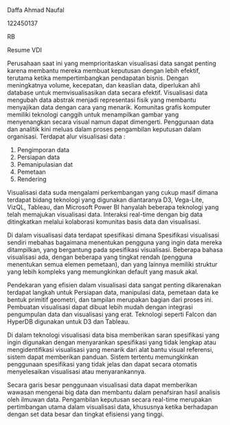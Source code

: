 Daffa Ahmad Naufal

122450137

RB

Resume VDI

Perusahaan saat ini yang memprioritaskan visualisasi data sangat penting karena membantu mereka membuat keputusan dengan lebih efektif, terutama ketika mempertimbangkan pendapatan bisnis. Dengan meningkatnya volume, kecepatan, dan keaslian data, diperlukan ahli database untuk memvisualisasikan data secara efektif. Visualisasi data mengubah data abstrak menjadi representasi fisik yang membantu menyajikan data dengan cara yang menarik. Komunitas grafis komputer memiliki teknologi canggih untuk menampilkan gambar yang menyenangkan secara visual namun dapat dimengerti. Penggunaan data dan analitik kini meluas dalam proses pengambilan keputusan dalam organisasi. Terdapat alur visualisasi data : 
1. Pengimporan data
2. Persiapan data
3. Pemanipulasian dat
4. Pemetaan
5. Rendering

Visualisasi data suda mengalami perkembangan yang cukup masif dimana terdapat bidang teknologi yang digunakan diantaranya D3, Vega-Lite, VizQL, Tableau, dan Microsoft Power BI hanyalah beberapa teknologi yang telah memajukan visualisasi data. Interaksi real-time dengan big data ditingkatkan melalui kolaborasi komunitas basis data dan visualisasi.

Di dalam visualisasi data terdapat spesifikasi dimana Spesifikasi visualisasi sendiri mebahas bagaimana menentukan pengguna yang ingin data mereka ditampilkan, yang bergantung pada spesifikasi visualisasi. Beberapa bahasa visualisasi ada, dengan beberapa yang tingkat rendah (pengguna menentukan semua elemen pemetaan), dan yang lainnya memiliki struktur yang lebih kompleks yang memungkinkan default yang masuk akal.

Pendekaran yang efisien dalam visualisasi data sangat penting dikarenakan terdapat langkah untuk Persiapan data, manipulasi data, pemetaan data ke bentuk primitif geometri, dan tampilan merupakan bagian dari proses ini.
 Pembuatan visualisasi dapat dibuat lebih mudah dengan integrasi pengumpulan data dan visualisasi yang erat. Teknologi seperti Falcon dan HyperDB digunakan untuk D3 dan Tableau.

Di dalam teknologi visualisasi data bisa memberikan saran spesifikasi yang ingin digunakan dengan menyarankan spesifikasi yang tidak lengkap atau mengidentifikasi visualisasi yang menarik dari alat bantu visual referensi, sistem dapat memberikan panduan. Sistem tertentu memungkinkan penggunaan spesifikasi yang tidak jelas dan dapat secara otomatis menyelesaikan visualisasi atau menyarankannya.

Secara garis besar  penggunaan visualisasi data dapat memberikan wawasan mengenai big data dan membantu dalam penafsiran hasil analisis oleh ilmuwan data. Pengambilan keputusan secara real-time merupakan pertimbangan utama dalam visualisasi data, khususnya ketika berhadapan dengan set data besar dan tingkat efisiensi yang tinggi.

